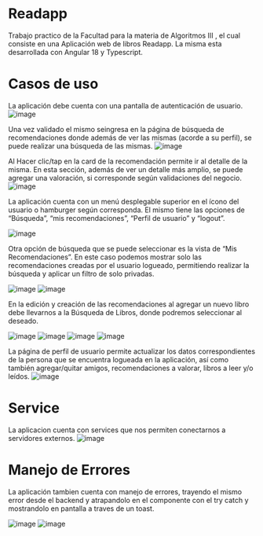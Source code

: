 # Readapp

Trabajo practico de la Facultad para la materia de Algoritmos III , el cual consiste en una Aplicación web de libros Readapp. La misma esta desarrollada con Angular 18 y Typescript.

# Casos de uso

La aplicación debe cuenta con una pantalla de autenticación de usuario. 
![image](https://github.com/user-attachments/assets/54cbd3ab-b5e4-4584-a09e-c0f00df5b98d)

Una vez validado el mismo seingresa en la página de búsqueda de recomendaciones donde además de ver las mismas (acorde a su perfil), se puede realizar una búsqueda de las mismas.
![image](https://github.com/user-attachments/assets/2ef4db54-d5a1-4f8a-886d-21b2b7939738)

Al Hacer clic/tap en la card de la recomendación permite ir al detalle de la misma. En esta sección, además de ver un detalle más amplio, se puede agregar una valoración, si corresponde según validaciones del negocio. 
![image](https://github.com/user-attachments/assets/05c7f0eb-c368-4f2f-93c6-62e3650d985e)

La aplicación cuenta con un menú desplegable superior en el ícono del usuario o hamburger según corresponda. El mismo tiene las opciones de “Búsqueda”, “mis recomendaciones”, “Perfil de usuario” y “logout”.

![image](https://github.com/user-attachments/assets/4bb27a03-ff7e-4900-8bb1-b446cacadf8e)

Otra opción de búsqueda que se puede seleccionar es la vista de “Mis Recomendaciones”. En este caso podemos mostrar solo las recomendaciones creadas por el usuario logueado, permitiendo realizar la búsqueda y aplicar un filtro de solo privadas. 

![image](https://github.com/user-attachments/assets/4c5a2844-a439-4a19-b35d-6f887825c66a)
![image](https://github.com/user-attachments/assets/c7649218-fc2e-486d-9fb9-4f1bb87925c8)

En la edición y creación de las recomendaciones al agregar un nuevo libro debe llevarnos a la Búsqueda de Libros, donde podremos seleccionar al deseado.

![image](https://github.com/user-attachments/assets/71ac7bd5-1a86-4d3f-b464-5be351c13987)
![image](https://github.com/user-attachments/assets/22d6f418-a627-44c7-a9ca-9798f63f2931)
![image](https://github.com/user-attachments/assets/fa2697ea-1d0a-4b6e-ac40-853a18d48542)
![image](https://github.com/user-attachments/assets/2483753d-c7de-4c50-9ef1-a8f025f3e5c8)

La página de perfil de usuario permite actualizar los datos correspondientes de la persona que se encuentra logueada en la aplicación, así como también agregar/quitar amigos, recomendaciones a valorar, libros a leer y/o leídos.
![image](https://github.com/user-attachments/assets/3b5d11cb-42b5-4e1d-ac22-06e77161c0cb)

# Service

La aplicacion cuenta con services que nos permiten conectarnos a servidores externos.
![image](https://github.com/user-attachments/assets/7e6b31bd-897f-4fb3-875d-a1587da5c335)

# Manejo de Errores

La aplicación tambien cuenta con manejo de errores, trayendo el mismo error desde el backend y atrapandolo en el componente con el try catch y mostrandolo en pantalla a traves de un toast.

![image](https://github.com/user-attachments/assets/369da2bd-e877-4f96-80f9-4f1823f4f617)
![image](https://github.com/user-attachments/assets/d551d116-0119-42e2-a5c5-598bd6c3dd1d)






